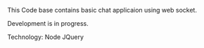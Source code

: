This Code base contains basic chat applicaion using web socket.

Development is in progress.

Technology:
Node
JQuery